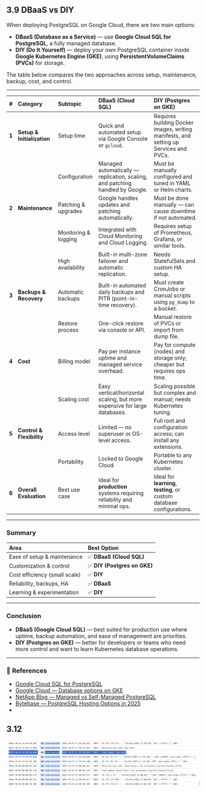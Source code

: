 ## 3.9 DBaaS vs DIY

When deploying PostgreSQL on Google Cloud, there are two main options:

- **DBaaS (Database as a Service)** — use **Google Cloud SQL for PostgreSQL**, a fully managed database.
- **DIY (Do It Yourself)** — deploy your own PostgreSQL container inside **Google Kubernetes Engine (GKE)**, using **PersistentVolumeClaims (PVCs)** for storage.

The table below compares the two approaches across setup, maintenance, backup, cost, and control.

---

| # | Category | Subtopic | **DBaaS (Cloud SQL)** | **DIY (Postgres on GKE)** |
|:-:|:----------|:----------|:----------------------|:---------------------------|
| **1** | **Setup & Initialization** | Setup time | Quick and automated setup via Google Console or `gcloud`. | Requires building Docker images, writing manifests, and setting up Services and PVCs. |
|  |  | Configuration | Managed automatically — replication, scaling, and patching handled by Google. | Must be manually configured and tuned in YAML or Helm charts. |
| **2** | **Maintenance** | Patching & upgrades | Google handles updates and patching automatically. | Must be done manually — can cause downtime if not automated. |
|  |  | Monitoring & logging | Integrated with Cloud Monitoring and Cloud Logging. | Requires setup of Prometheus, Grafana, or similar tools. |
|  |  | High availability | Built-in multi-zone failover and automatic replication. | Needs StatefulSets and custom HA setup. |
| **3** | **Backups & Recovery** | Automatic backups | Built-in automated daily backups and PITR (point-in-time recovery). | Must create CronJobs or manual scripts using `pg_dump` to a bucket. |
|  |  | Restore process | One-click restore via console or API. | Manual restore of PVCs or import from dump file. |
| **4** | **Cost** | Billing model | Pay per instance uptime and managed service overhead. | Pay for compute (nodes) and storage only; cheaper but requires ops time. |
|  |  | Scaling cost | Easy vertical/horizontal scaling, but more expensive for large databases. | Scaling possible but complex and manual; needs Kubernetes tuning. |
| **5** | **Control & Flexibility** | Access level | Limited — no superuser or OS-level access. | Full root and configuration access; can install any extensions. |
|  |  | Portability | Locked to Google Cloud. | Portable to any Kubernetes cluster. |
| **6** | **Overall Evaluation** | Best use case | Ideal for **production** systems requiring reliability and minimal ops. | Ideal for **learning**, **testing**, or custom database configurations. |

---

### **Summary**

| **Area** | **Best Option** |
|:----------|:----------------|
| Ease of setup & maintenance | ✅ **DBaaS (Cloud SQL)** |
| Customization & control | ✅ **DIY (Postgres on GKE)** |
| Cost efficiency (small scale) | ✅ **DIY** |
| Reliability, backups, HA | ✅ **DBaaS** |
| Learning & experimentation | ✅ **DIY** |

---

### **Conclusion**

- **DBaaS (Google Cloud SQL)** — best suited for production use where uptime, backup automation, and ease of management are priorities.  
- **DIY (Postgres on GKE)** — better for developers or teams who need more control and want to learn Kubernetes database operations.

---

### 📖 **References**
- [Google Cloud SQL for PostgreSQL](https://cloud.google.com/sql/docs/postgres/introduction)  
- [Google Cloud — Database options on GKE](https://cloud.google.com/kubernetes-engine/docs/concepts/database-options)  
- [NetApp Blog — Managed vs Self-Managed PostgreSQL](https://www.netapp.com/blog/gcp-cvo-blg-google-cloud-postgresql-managed-or-self-managed/)  
- [Bytebase — PostgreSQL Hosting Options in 2025](https://www.bytebase.com/blog/postgres-hosting-options-pricing-comparison/)
- 

## 3.12
![Screenshot from 2025-10-30 00-02-50.png](Screenshot%20from%202025-10-30%2000-02-50.png)
